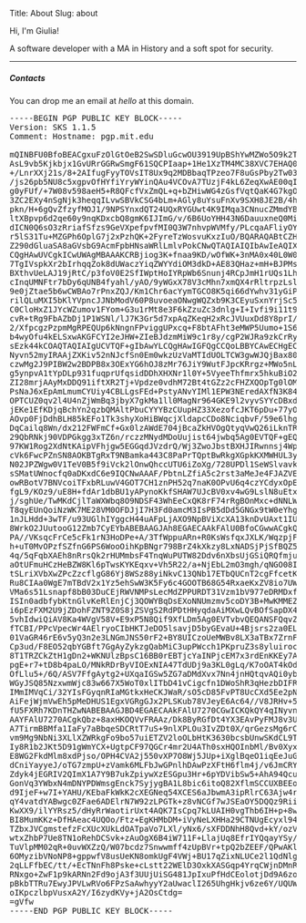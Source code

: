 Title: About
Slug: about

Hi, I'm Giulia!

A software developer with a MA in History and a soft spot for security.

<hr class="invisible-spacer">

##### Contacts

You can drop me an email at _hello_ at this domain.

<pre class="pgp-block">
-----BEGIN PGP PUBLIC KEY BLOCK-----
Version: SKS 1.1.5
Comment: Hostname: pgp.mit.edu

mQINBFU0BfoBEACgxuFzOlGtOeB2SwSDluGcwOU3919UpBShYwMZWo5O9k2TB27y5E0oxDNk
AsL9vb5Kjkbjx1GvURrGGRwSmgF61SQCPIaap+1He1XzTM4MC38XVC7EHAQ0FyMP4xKr6iBD
+/LnrXXj21s/8+2AIfugFyyTOVsIT8Ux9q2MDBbaqTPzeo7F8uGsPby2Tw03W4W0NNbNu//Q
/js26pb5NU8c5xgpvOfHYfiYryWYinQAu4VCOvA7TUzjF4kL6ZeqXwAE00qIOCreHD9s643X
g0yFUf/+7W08v598aeH5+R8QFcfVxZmQL+q+bZHiwWG4zGsfVqtQaK4G7kgOJu8AeucfZO11
3ZC2EXy4nSgNjk3heqqILvwSBVkCSG4bLm+AGly8uYsuFnXv9SXH8JE2B/4hVbhZKP7reB1d
pkn/H+6gQvZfzyfMOJ1/9NPSYnxdQT24UQxRYGUwt4K9IMqa3CNnucZMmdYB0ha9A1Flk3Dt
ltXBpvp6d2qe60y9nqKDxcbQ8gmK6IJImG/v/6B6UoYHH43N6DauuxneQ0Mirz5K7SEP8pkX
dICN0Q6sO3zRriafSfzs9GeVXpefpvfMI0Q3W7nhvpWVMfy/PLcqaAFliyOYoyWxWCdBN1DD
r5lS31Tu+MZGPh6OplG7j2xPzhQK+2FyreTzWosvuKxzIuO/BQARAQABtCZHaXVsaWEgVmVy
Z290dGluaSA8aGVsbG9AcmFpbHNsaWRlLmlvPokCNwQTAQIAIQIbAwIeAQIXgAUCVTQI8AUL
CQgHAwUVCgkICwUWAgMBAAAKCRBjiog3K+fnaa9KD/wOfWK+3nMA0x40L0W0nd3Hu+hRepM1
7TgIVspkXr2bIrhqqZok8dUWaczYiqZWYYdiOM3dkD+AE83QHaz+mH+BJPMsLvVbTAFHWFKe
BXthvUeLAJ19jRtC/p3foV0E2SfIWptHoIYRpWb6Snunj4RCpJmH1rUQs1Lh8w94HcwJUcK1
cInqUMNFtr7bDy6qUNB4fyahl/yAO/9yWGxX78V3cMhn7xmQX4rRltrpzLsl9dteJmZ7k/tK
9e0jZtae5b6wCWBAo7rPnxZQJ/Km1Chr6acYymTGCO8K5qi66dYwhv31yGiPG2Zl7IK6T7YQ
rilQLuMXI5bKlYVpncJJNbModV60P8uvoeaONwgWQZxb9K3CEyuSxnYrjSc5MqVCLjHM21cK
C0CloHxZ1JYcWZumov1FYom+G3u1rMt8e3F6kZzuZc3dnlg+I+Ivfi9i11t9mN0p3CkwA43A
cvR+tRg9FbAZbDj1P1WSNl/lJ7K3Gr5d7xpAqZKeqH2xRcJVUuxDd8Y8prI/izoBLeeDPYLw
2/XfpcgzPzpmMgRPEQUp6kNngnFPviggUPxcq+F8btAFht3eMWP5Uumo+1S6jU0aNZBTr+NZ
b4wyOfu4kELSxwAKGFCYI2eJHW+ZIeBJdzmMiW9c1r8y/cgP2WJRa9zkCrRyNYXAcxHYarJW
sEzk44kCOAQTAQIAIgUCVTQF+gIbAwYLCQgHAwIGFQgCCQoLBBYCAwECHgECF4AACgkQY4qI
Nyvn52myIRAAjZXKiv52nNJcfSn0Em0wkzUzVaMTIdUOLTCW3gwWJQjBax80AtLalgtoBooo
czwMg2J9PIBW2w2BDPB8x3OExYG6hOJ8zMr76JiY9WutFJpcKRrgz+MWo5nLw0ydeljXRyEq
g5ynpvA1tYpDLp931fuqprUfqsidDDhXHXNr1l0Y+5VyeeThfmrx5hkuBiO2wvtgUXGD88p0
ZI28mrjAAyMxDDQ91iftXR2Tj+Vpdze0vdhM72Bt4tGZz2cFHZXQOpTg0lOMk2jexiikhUDy
PsNaJ6xEpAmLmumCYUiy4CBLLgsFEd+PstyANvYIMl1EPW3NEredAXfN3K84p/1JcjlFOrIW
OPTCUZ0qv2l4U4nZjWmBq3jbyX7gkMa1ll0MagNr964GKE9l2vyvSYYcDBxdk4OPOYUXnVdO
jEKe1EfKDjqBchYn2qzbQMAltPbuCYYYBzCUupHZ33XezofcJKT6pDu+77yOBeM4YFflWddg
AOvp0FjDdhBLH85kEFo1Tk3shyXoHiBWqcjXldapcCDo8NciqbvF/59e6lhg8RbMCEomzcK6
DqCailq8Wn/dx212FWFmCf+Gx0lzAWdE704jBcaZkHVOgQtyqVwQ26iLknTR7+6F6ljL1ciB
29QbRNkj90VDPGkgg3xTZ6n/rczzMNydMDoUujist64jwbq5Ag0EVTQF+gEQAJsUyTkyugeg
97KW1Rog2XdNtKAipVFhjgw5EGGqdJVzdrQ/Wj3ZwoJbstBXHJIRwnnsj4Wp+caU7FvyDsAx
cVk6FwcPZnSN8AOKBTgRxT9NBamka443C8PaPrTQptBwRkgXGpkKXMWHUL3ygjweBtHedHxE
N02JPZWgw0V1TeV0B5f9iVck2lOnwQhccUTU6iZoXg/728UPDl1SeWSlvavkKkfv21urZhPf
sSMatUWnocfq0aDKxdC6e9IQCNwAAAF/PbtnLZfiA5c2rst3aMeJe4FJAZVEI+ayC/8q4zZV
owRBotV7BNVcoiTFxbRLuwV4GOT7CH1znPH52q7naK0OPvU6q4czYCdyxOpEVFTjD3oQ7dn+
fgL9/KOz9/uE8H+fdAr1dbBU1yAPynoKkfSHAW7UJcBV0xv4wG9LslN8uEtx3OI0yjiWO4WT
j/sghUe/TwMKdCjlTaWXWbq8O9NDSF43WhEeCxQK8rF74rRgBOnMxc+dNNLWUl0CC0aFUthm
T8qyEUnQoiNzWK7ME28VM0OFDJjI7H3Fd0amcM3IsPB5dDd5GNGx9tW0eYhgAW5zT/Bcwnhk
1nJLHdd+3wTF/u93UGlhIYggcH44uAFpLjAXO9NpBViXcXA13knDvUAxt1IUJDD2X2eMxJGR
8WrkO2JUutooG12Zmb7CyEYbABEBAAGJAh8EGAECAAkFAlU0BfoCGwwACgkQY4qINyvn52m/
PA//VKsqcFrCe5cFk1rN3HoDPe+A/3TfWppuARn+R0KsWsfqxJXLK/WqzpjFbY9TiC4kx03i
h+uT0MvOPzfSZfnG6PS6WooOihKpBNgr798BrZ4kXkzy8LxNADSjPjSfBQZ5msww3esHgANd
4q/5qFqbXAEh8nRrsQk2rHUMmbsF4TnqWuPUTW82Ddv6nXbsUjGSiQRQfmjurg5jYQdL7DRM
aOtUFmuHCzHeBZW8Kl6pTwsKYKEqxv+Vh5R22/a+NjEbL2mO3mgh/qNGO08IcGClGj1FnZUF
tSLriXVbXwZPcZzcflgG86Yj8WSz88yiNkvC13QNb17ETbQUCnT2cgFfcetKNXk1V7fSOnDK
Ru8CIAa0WgE7mTBdV2x1Yz5ehSwW3K5Fy6c4GOOTB68G54RxaeKxZV8io7UWv2a9WpW3KziC
VMa6s51Lsnapf8bB03DuCEjRWVNMPsLecMdZPPURDT31Vzm1bV977eDRMDxfRgyZ/GhiaHq/
ISIn0adbfybKtnGlvKeRlEnjCj3QOWYBqDsEXoNNUmzmv5coDY3B+MwKMMEZISC+6XI/6BpQ
i6pEzFXM2U9jZDohFZNT9Z0S8jZSVgS2RdPDtHHyqdaAiMXwLQvBOfSapDX4304QfykilYwt
5vhIdwiQiAV8Ka4WVgV58V+E9xP5N8Qif9XfLDm5Ag0EVTvbvQEQANSFQqvZdWbSJGit+wL7
fTCBI/PPcVpecWr4AElryoCIbHKTJeDO5lsavjD5byGEvaU+4Bjsrs2za0ELnW/tHVP0qlNX
01VaGR46rE6v5yQ3n2e3LNGmJNS50rF2+BY8UICzoUeMWBv8LX3aTBx7ZrnF6c/0531rAMJh
Cp3ud/F8EO52qbYGBft7GgAyZykzgQabMiC3upPWcch1PKpruZ3s8yluirocdJFcYpluWrrb
8T1TRZCkZtH1gDn2+WKNUlzBpsC16BB0rEBTjcYaINPjcEM7x3rdEnKKEy7AyjQHplOPxAa5
pgE+r7+tD8b4paLO/MNkRDrByVIOExNIA47TdUDj9a3KL0gLq/K7oOAT4kOdxgXgrX4fJ/gG
OfLlu5+/6Q/ASV7FfgAytg2+UXqaIGSw5ZG7aDMdXvx7Nn4jnHQtqvAQi0ybqeeIoSZgBtKn
WGyJSQ85NzxwmWjc83w667X5WoT0xlITbD41vCigcfn1DWoShR3qHezbDIFRoJURrR5LFCtM
IMmIMVqCi/32YIsFGyqnRIaMGtkxHeCKJWaR/sO5cD85FvPT8UcCXd5Ee2pNHhPhbozsyQ/3
AiFejWjmVwEh5pMeDHUS1EgxVGRgGJx2PLSKub78VJeyE6Ac64//V8JRHv+5fWqwSVuJyXDc
fU5FXRh7KDnTHZwNABEBAAGJBD4EGAECAAkFAlU7270CGwICKQkQY4qINyvn52nBXSAEGQEC
AAYFAlU7270ACgkQbz+8axHKOQVvFRAAz/Dk8ByRGfDt4YX3EAvPyFMJ8v3U+chc04RHGA+y
A7TirmBBMfa1IaFy7aBbqeSDCRtT7uS+9nlXPLOu3IvZDt0X/qrGezsMg6rCNWTBn4dJxAMV
vm9Mg9NbNi3XLlXZWRkgFo9bo57uiETZV2loOLbHtK3630bcsbUnwSKdCL9T+oRrHW/lFx9X
Iy8R1b2JKt5D91gWmYCX+UgtpCF97QGCr4mr2U4ATh0sxHQOInbMl/Bv0XyxJSLJZtcApeNA
E8WG2FkdMlm8xdPjso/OPH4CVA2j550vXP7O8Wj5JUp+iXglBqeO1iqEeJuGGwfI/cdCHcAw
dCniYayyeJ/oTG7zmpU+zVamk6MLFbJwGPnlhDAwPzXFtH6flm4j/v6JmCRYlLNznZFxUhan
Zdyk4jEGRIV2QImX1A7Y9B7ukZpiywXzESGpu3Hr+6pYDVibSw5+AhA94Qcust0SaaNxCxTI
GonVq3YWbxN4mDNYPDWmsgEnck7SyjygBA1L8bic6itoQ82XflmSCCUXBEEoEaUcKSO3lU2Q
d9IjeF+w7I+YAHU/KEbaFkWkK2cXEGNeq54XCES6aJbwmA3ipRlrC63Ajw4rKGhwO5dAgy4Z
qY4vatdYABwgc0ZFae6ADElrN7W92zLPGTk+z8vNCGf7wJSEaOY5DQQz9Riim4333EW08g/+
KwXX9/ilYYRsz5/dHyRrWaotirUxt4AQK7IsCpq7kLUAIH0vgThb6IH+p+8wHecLk11bWPcn
BI8MumKKz+DfHAeac4UQOo/Ftz+EgKHMbDM+iVyNeLXHHa29CTNUgEcyxl94gN7Zuk0r6bx6
TZbxJVCgmstefzFcXUcXUkLdOATpaVo7LXl/yNx6/sXFDDNhH8Qvd+kY/ozVu8LsPFoZ9/Lk
wtxZhbP7Ue8TN1oRehDCSvk+zAuOgX6B4iW711F+LlajUq8EfrIYQqayYSy/RYLP1EtEmuHg
TuVlpMM02qR+0uvWXZzQ/W07bcdz7Snwwmff4zUpBVr+tpQ2bZEEF/QPwAKlyIgiUtlxJR4N
6OMyzibVNoNP8+gppwfV8usUeKN8omkUgF4VWj+BU17qZixNLUCe2l1QdNlgIWIaI4kxWdgB
2qLLFfbEC/tt/+EcTNnFh8Pske+cLstt22WElD3OxkXASGqp4YrqCWjnDMnR9cflN0lOUwd+
RNxgo+ZwF1p9kARNn2Fd9ojA3f3UUjUiSG481JpIxuPfHdCEolotjDd9A6zo5tmSH5gWZ8x/
pBkbTTRu7EwyJPVLwRVo6FPzSaAwhyyY2aUwaclI265UhgHkjv6ze6Y/UQUWobRbySSYjRIF
oIKpczlbpVusxA2Y/I6zydKVy+jA2OsCtdg=
=gVfw
-----END PGP PUBLIC KEY BLOCK-----
</pre>
